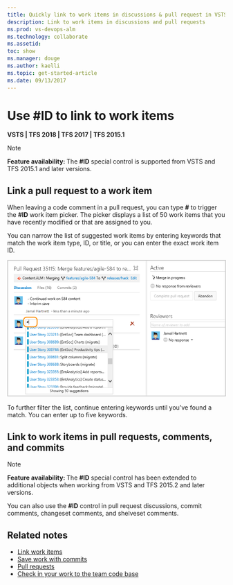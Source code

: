 ```yaml
---
title: Quickly link to work items in discussions & pull request in VSTS & TFS
description: Link to work items in discussions and pull requests 
ms.prod: vs-devops-alm
ms.technology: collaborate
ms.assetid: 
toc: show
ms.manager: douge
ms.author: kaelli
ms.topic: get-started-article
ms.date: 09/13/2017
---
```




# Use #ID to link to work items  

**VSTS | TFS 2018 | TFS 2017 | TFS 2015.1**

<a id="mention-wit-id">  </a>

>[!NOTE]  
><b>Feature availability: </b>The **#ID** special control is supported from VSTS and TFS 2015.1 and later versions.    


## Link a pull request to a work item 

When leaving a code comment in a pull request, you can type **#** to trigger the **#ID** work item picker. The picker displays a list of 50 work items that you have recently modified or that are assigned to you. 

You can narrow the list of suggested work items by entering keywords that match the work item type, ID, or title, or you can enter the exact work item ID.

<img src="_img/ALM_PRD_ID_PR.png" alt="Pull request comment area, type # to invoke work item control" style="border: 1px solid #CCCCCC;" />     

To further filter the list, continue entering keywords until you've found a match. You can enter up to five keywords.   

## Link to work items in pull requests, comments, and commits

 
>[!NOTE]  
><b>Feature availability: </b>The **#ID** special control has been extended to additional objects when working from VSTS and TFS 2015.2 and later versions.   

You can also use the **#ID** control in pull request discussions, commit comments, changeset comments, and shelveset comments. 


## Related notes

- [Link work items](../work/backlogs/add-link.md)
- [Save work with commits](../git/tutorial/commits.md)
- [Pull requests](../git/tutorial/pullrequest.md)
- [Check in your work to the team code base](../tfvc/check-your-work-team-codebase.md) 

